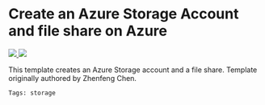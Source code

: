 # Create an Azure Storage Account and file share on Azure
<a href="https://portal.azure.com/#create/Microsoft.Template/uri/https%3A%2F%2Fraw.githubusercontent.com%2FAzure%2Fazure-quickstart-templates%2Fmaster%2F101-storage-file-share%2Fazuredeploy.json" target="_blank">
    <img src="http://azuredeploy.net/deploybutton.png"/>
</a>
<a href="http://armviz.io/#/?load=https%3A%2F%2Fraw.githubusercontent.com%2FAzure%2Fazure-quickstart-templates%2Fmaster%2F101-storage-file-share%2Fazuredeploy.json" target="_blank">
    <img src="http://armviz.io/visualizebutton.png"/>
</a>

This template creates an Azure Storage account and a file share. Template originally authored by Zhenfeng Chen.

`Tags: storage`

